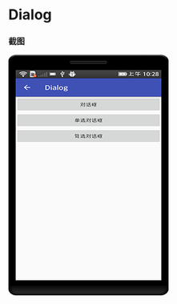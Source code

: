 # Dialog

### 截图
![截图](https://github.com/BruceAnda/HMAndroid/blob/master/screenshot/day03/pic/pic5.png)